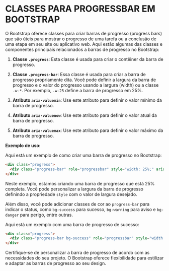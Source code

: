 # CLASSES PARA PROGRESSBAR EM BOOTSTRAP
O Bootstrap oferece classes para criar barras de progresso (progress bars) que são úteis para mostrar o progresso de uma tarefa ou a conclusão de uma etapa em seu site ou aplicativo web. Aqui estão algumas das classes e componentes principais relacionados a barras de progresso no Bootstrap:

1. **Classe `.progress`**: Esta classe é usada para criar o contêiner da barra de progresso.

2. **Classe `.progress-bar`**: Essa classe é usada para criar a barra de progresso propriamente dita. Você pode definir a largura da barra de progresso e o valor do progresso usando a largura (width) ou a classe `.w-*`. Por exemplo, `.w-25` define a barra de progresso em 25%.

3. **Atributo `aria-valuemin`**: Use este atributo para definir o valor mínimo da barra de progresso.

4. **Atributo `aria-valuenow`**: Use este atributo para definir o valor atual da barra de progresso.

5. **Atributo `aria-valuemax`**: Use este atributo para definir o valor máximo da barra de progresso.

**Exemplo de uso:**

Aqui está um exemplo de como criar uma barra de progresso no Bootstrap:

```html
<div class="progress">
  <div class="progress-bar" role="progressbar" style="width: 25%;" aria-valuenow="25" aria-valuemin="0" aria-valuemax="100"></div>
</div>
```

Neste exemplo, estamos criando uma barra de progresso que está 25% completa. Você pode personalizar a largura da barra de progresso definindo a propriedade `style` com o valor de largura desejado.

Além disso, você pode adicionar classes de cor ao `progress-bar` para indicar o status, como `bg-success` para sucesso, `bg-warning` para aviso e `bg-danger` para perigo, entre outras.

Aqui está um exemplo com uma barra de progresso de sucesso:

```html
<div class="progress">
  <div class="progress-bar bg-success" role="progressbar" style="width: 75%;" aria-valuenow="75" aria-valuemin="0" aria-valuemax="100"></div>
</div>
```

Certifique-se de personalizar a barra de progresso de acordo com as necessidades do seu projeto. O Bootstrap oferece flexibilidade para estilizar e adaptar as barras de progresso ao seu design.